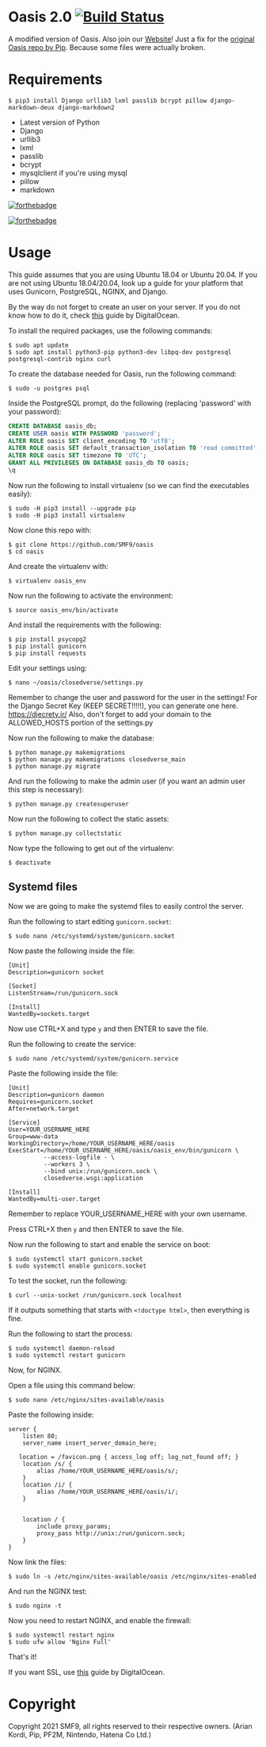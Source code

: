 # Oasis 2.0 [![Build Status](https://travis-ci.com/stampylongr/oasisclosed.svg?branch=master)](https://travis-ci.com/stampylongr/oasisclosed)
A modified version of Oasis. Also join our [Website](https://le-kokomo.party)!
Just a fix for the [original Oasis repo by Pip](https://github.com/OhHeyItsPip/oasis). Because some files were actually broken. 

# Requirements
```console
$ pip3 install Django urllib3 lxml passlib bcrypt pillow django-markdown-deux django-markdown2
```
  * Latest version of Python
  * Django
  * urllib3
  * lxml
  * passlib
  * bcrypt
  * mysqlclient if you're using mysql
  * pillow
  * markdown

[![forthebadge](https://forthebadge.com/images/badges/made-with-python.svg)](https://forthebadge.com)

[![forthebadge](https://forthebadge.com/images/badges/you-didnt-ask-for-this.svg)](https://forthebadge.com)

# **Usage**
This guide assumes that you are using Ubuntu 18.04 or Ubuntu 20.04. If you are not using Ubuntu 18.04/20.04, look up a guide for your platform that uses Gunicorn, PostgreSQL, NGINX, and Django.

By the way do not forget to create an user on your server. If you do not know how to do it, check [this](https://www.digitalocean.com/community/tutorials/how-to-create-a-new-sudo-enabled-user-on-ubuntu-18-04-quickstart) guide by DigitalOcean.

To install the required packages, use the following commands:
```console
$ sudo apt update
$ sudo apt install python3-pip python3-dev libpq-dev postgresql postgresql-contrib nginx curl
```
To create the database needed for Oasis, run the following command:
```console
$ sudo -u postgres psql
```
Inside the PostgreSQL prompt, do the following (replacing 'password' with your password):
```sql
CREATE DATABASE oasis_db;
CREATE USER oasis WITH PASSWORD 'password';
ALTER ROLE oasis SET client_encoding TO 'utf8';
ALTER ROLE oasis SET default_transaction_isolation TO 'read committed';
ALTER ROLE oasis SET timezone TO 'UTC';
GRANT ALL PRIVILEGES ON DATABASE oasis_db TO oasis;
\q
```
Now run the following to install virtualenv (so we can find the executables easily):
```console
$ sudo -H pip3 install --upgrade pip
$ sudo -H pip3 install virtualenv
```
Now clone this repo with:
```console
$ git clone https://github.com/SMF9/oasis
$ cd oasis
```
And create the virtualenv with:
```console
$ virtualenv oasis_env
```
Now run the following to activate the environment:
```console
$ source oasis_env/bin/activate
```
And install the requirements with the following:
```console
$ pip install psycopg2
$ pip install gunicorn
$ pip install requests
```
Edit your settings using:
```console
$ nano ~/oasis/closedverse/settings.py
```
Remember to change the user and password for the user in the settings!
For the Django Secret Key (KEEP SECRET!!!!!), you can generate one here. https://djecrety.ir/
Also, don't forget to add your domain to the ALLOWED_HOSTS portion of the settings.py

Now run the following to make the database:
```console
$ python manage.py makemigrations
$ python manage.py makemigrations closedverse_main
$ python manage.py migrate
```

And run the following to make the admin user  (if you want an admin user this step is necessary):
```console
$ python manage.py createsuperuser
```

Now run the following to collect the static assets:
```console
$ python manage.py collectstatic
```

Now type the following to get out of the virtualenv:
```console
$ deactivate
```

## Systemd files
Now we are going to make the systemd files to easily control the server.

Run the following to start editing `gunicorn.socket`:
```console
$ sudo nano /etc/systemd/system/gunicorn.socket
```
Now paste the following inside the file:
```
[Unit]
Description=gunicorn socket

[Socket]
ListenStream=/run/gunicorn.sock

[Install]
WantedBy=sockets.target
```

Now use CTRL+X and type `y` and then ENTER to save the file.

Run the following to create the service:
```console
$ sudo nano /etc/systemd/system/gunicorn.service
```

Paste the following inside the file:
```
[Unit]
Description=gunicorn daemon
Requires=gunicorn.socket
After=network.target

[Service]
User=YOUR_USERNAME_HERE
Group=www-data
WorkingDirectory=/home/YOUR_USERNAME_HERE/oasis
ExecStart=/home/YOUR_USERNAME_HERE/oasis/oasis_env/bin/gunicorn \
          --access-logfile - \
          --workers 3 \
          --bind unix:/run/gunicorn.sock \
          closedverse.wsgi:application

[Install]
WantedBy=multi-user.target
```
Remember to replace YOUR_USERNAME_HERE with your own username.

Press CTRL+X then `y` and then ENTER to save the file.

Now run the following to start and enable the service on boot:
```console
$ sudo systemctl start gunicorn.socket
$ sudo systemctl enable gunicorn.socket
```

To test the socket, run the following:
```console
$ curl --unix-socket /run/gunicorn.sock localhost
```

If it outputs something that starts with `<!doctype html>`, then everything is fine.

Run the following to start the process:
```console
$ sudo systemctl daemon-reload
$ sudo systemctl restart gunicorn
```

Now, for NGINX.

Open a file using this command below:
```console
$ sudo nano /etc/nginx/sites-available/oasis
```

Paste the following inside:
```nginx
server {
    listen 80;
    server_name insert_server_domain_here;

   location = /favicon.png { access_log off; log_not_found off; }
    location /s/ {
        alias /home/YOUR_USERNAME_HERE/oasis/s/;
    }
    location /i/ {
        alias /home/YOUR_USERNAME_HERE/oasis/i/;
    }

    
    location / {
        include proxy_params;
        proxy_pass http://unix:/run/gunicorn.sock;
    }
}
```

Now link the files:
```console
$ sudo ln -s /etc/nginx/sites-available/oasis /etc/nginx/sites-enabled
```

And run the NGINX test:
```console
$ sudo nginx -t
```

Now you need to restart NGINX, and enable the firewall:
```console
$ sudo systemctl restart nginx
$ sudo ufw allow 'Nginx Full'
```

That's it!

If you want SSL, use [this](https://www.digitalocean.com/community/tutorials/how-to-secure-nginx-with-let-s-encrypt-on-ubuntu-18-04) guide by DigitalOcean.

# Copyright
Copyright 2021 SMF9, all rights reserved to their respective owners. (Arian Kordi, Pip, PF2M, Nintendo, Hatena Co Ltd.)

